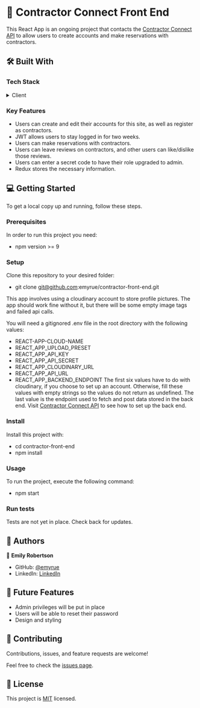 <!-- PROJECT DESCRIPTION -->

# 📖 Contractor Connect Front End

This React App is an ongoing project that contacts the <a href="https://github.com/emyrue/contractor_api/">Contractor Connect API</a> to allow users to create accounts and make reservations with contractors.

## 🛠 Built With

### Tech Stack

<details>
  <summary>Client</summary>
  <ul>
    <li><a href="https://reactjs.org/">React.js</a></li>
    <li><a href="https://redux.js.org/">Redux.js</a></li>
  </ul>
</details>

</details>

<!-- Features -->

### Key Features

- Users can create and edit their accounts for this site, as well as register as contractors.
- JWT allows users to stay logged in for two weeks.
- Users can make reservations with contractors.
- Users can leave reviews on contractors, and other users can like/dislike those reviews.
- Users can enter a secret code to have their role upgraded to admin.
- Redux stores the necessary information.

<!-- GETTING STARTED -->

## 💻 Getting Started

To get a local copy up and running, follow these steps.

### Prerequisites

In order to run this project you need:

- npm version >= 9

### Setup

Clone this repository to your desired folder:

- git clone git@github.com:emyrue/contractor-front-end.git

This app involves using a cloudinary account to store profile pictures. The app should work fine without it, but there will be some empty image tags and failed api calls.

You will need a gitignored .env file in the root directory with the following values:
- REACT-APP-CLOUD-NAME
- REACT_APP_UPLOAD_PRESET
- REACT_APP_API_KEY
- REACT_APP_API_SECRET
- REACT_APP_CLOUDINARY_URL
- REACT_APP_API_URL
- REACT_APP_BACKEND_ENDPOINT
The first six values have to do with cloudinary, if you choose to set up an account. Otherwise, fill these values with empty strings so the values do not return as undefined.
The last value is the endpoint used to fetch and post data stored in the back end. Visit <a href="https://github.com/emyrue/contractor_api/">Contractor Connect API</a> to see how to set up the back end.

### Install

Install this project with:

- cd contractor-front-end
- npm install

### Usage

To run the project, execute the following command:

- npm start

### Run tests

Tests are not yet in place. Check back for updates.

## 👥 Authors

👤 **Emily Robertson**

- GitHub: [@emyrue](https://github.com/emyrue)
- LinkedIn: [LinkedIn](https://www.linkedin.com/in/emilyruthrobertson/)

<!-- FUTURE FEATURES -->

## 🔭 Future Features

- Admin privileges will be put in place
- Users will be able to reset their password
- Design and styling

<!-- CONTRIBUTING -->

## 🤝 Contributing <a name="contributing"></a>

Contributions, issues, and feature requests are welcome!

Feel free to check the [issues page](../../issues/).

<!-- LICENSE -->

## 📝 License <a name="license"></a>

This project is [MIT](./MIT.md) licensed.
